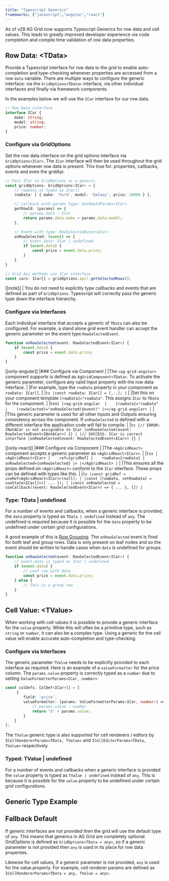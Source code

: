 ```yaml
---
title: "Typescript Generics"
frameworks: ["javascript","angular","react"]
---
```


As of v28 AG Grid now supports Typescript Generics for row data and cell values. This leads to greatly improved developer experience via code completion and compile time validation of row data properties.

## Row Data: \<TData\>

Provide a Typescript interface for row data to the grid to enable auto-completion and type-checking whenever properties are accessed from a row `data` variable. There are multiple ways to configure the generic interface: via the `GridOptions<TData>` interface, via other individual interfaces and finally via framework components.

In the examples below we will use the `ICar` interface for our row data.

```ts 
// Row Data interface
interface ICar {
    make: string;
    model: string;
    price: number;
}
```

### Configure via GridOptions

Set the row data interface on the grid options interface via `GridOptions<ICar>`. The `ICar` interface will then be used throughout the grid options whenever row data is present. This true for: properties, callbacks, events and even the gridApi.

```ts 
// Pass ICar to GridOptions as a generic
const gridOptions: GridOptions<ICar> = {
    // rowData is typed as ICar[]
    rowData: [ { make: 'Ford', model: 'Galaxy', price: 20000 } ],

    // Callback with params type: GetRowIdParams<ICar>
    getRowId: (params) => {
        // params.data : ICar
        return params.data.make + params.data.model;
    },

    // Event with type: RowSelectedEvent<ICar>
    onRowSelected: (event) => {
        // event.data: ICar | undefined
        if (event.data) {
            const price = event.data.price;
        }
    }
}

// Grid Api methods use ICar interface
const cars: ICar[] = gridOptions.api!.getSelectedRows();
```

[[note]]
| You do not need to explicitly type callbacks and events that are defined as part of `GridOptions`. Typescript will correctly pass the generic type down the interface hierarchy.

### Configure via Interfaces

Each individual interface that accepts a generic of `TData` can also be configured. For example, a stand alone grid event handler can accept the generic parameter on the event type `RowSelectedEvent`.

```ts
function onRowSelected(event: RowSelectedEvent<ICar>) {
    if (event.data) {
        const price = event.data.price;
    }
}
```

[[only-angular]]
|### Configure via Component
|
|The `<ag-grid-angular>` component supports is defined as `AgGridComponent<TData>`. To activate the generic parameter, configure any valid Input property with the row data interface.
|
|For example, type the `rowData` property in your component as `rowData: ICar[]`. 
|
|```ts
|const rowData: ICar[] = [...];
|```
|
|Set this on your component template `[rowData]="rowData"`. This assigns `ICar` to `TData` for the component.
|
|```html
|<ag-grid-angular 
|    [rowData]="rowData"    
|    (rowSelected)="onRowSelected($event)"
|></ag-grid-angular>
|```
|
|This generic parameter is used for all other Inputs and Outputs ensuring consistency across the component. If `onRowSelected` is defined with a different interface the application code will fail to compile.
|
|```ts
|// ERROR: INotACar is not assignable to ICar
|onRowSelected(event: RowSelectedEvent<INotACar>) {}
|
|// SUCCESS: ICar is correct interface
|onRowSelected(event: RowSelectedEvent<ICar>) {}
|```

[[only-react]]
|### Configure via Component
|
|The `<AgGridReact>` component accepts a generic parameter as `<AgGridReact<ICar>>`.
|
|```tsx
|<AgGridReact<ICar>
|    ref={gridRef}
|    rowData={rowData}
|    onRowSelected={onRowSelected}
|>
|</AgGridReact>
|```
|
|This ensures all the props defined on `<AgGridReact>` conform to the `ICar` interface. These props can be defined with types like this.
|
|```ts
|const gridRef = useRef<AgGridReact<ICar>>(null);
|
|const [rowData, setRowData] = useState<ICar[]>([ ... ]);
|
|const onRowSelected = useCallback((event: RowSelectedEvent<ICar>) => { ... }, [])
|```

### Type: TData | undefined

For a number of events and callbacks, when a generic interface is provided, the `data` property is typed as `TData | undefined` instead of `any`. The undefined is required because it is possible for the `data` property to be undefined under certain grid configurations. 

A good example of this is [Row Grouping](/row-grouping). The `onRowSelected` event is fired for both leaf and group rows. Data is only present on leaf nodes and so the event should be written to handle cases when `data` is undefined for groups.

```ts 
function onRowSelected(event: RowSelectedEvent<ICar>) {
    // event.data is typed as ICar | undefined
    if (event.data) {
        // Leaf row with data
        const price = event.data.price;
    } else {
        // This is a group row
    }
}
```

## Cell Value: \<TValue\>

When working with cell values it is possible to provide a generic interface for the `value` property. While this will often be a primitive type, such as `string` or `number`, it can also be a complex type. Using a generic for the cell value will enable accurate auto-completion and type-checking.

### Configure via Interfaces

The generic parameter `TValue` needs to be explicitly provided to each interface as required. Here is an example of a `valueFormatter` for the price column. The `params.value` property is correctly typed as a `number` due to setting `ValueFormatterParams<ICar, number>`.

```ts
const colDefs: ColDef<ICar>[] = [
     {
        field: 'price',
        valueFormatter: (params: ValueFormatterParams<ICar, number>) => {
            // params.value : number
            return "£" + params.value;
        }
    }
];
```

The `TValue` generic type is also supported for cell renderers / editors by `ICellRendererParams<TData, TValue>` and `ICellEditorParams<TData, TValue>` respectively.

### Typed: TValue | undefined

For a number of events and callbacks when a generic interface is provided the `value` property is typed as `TValue | undefined` instead of `any`. This is because it is possible for the `value` property to be undefined under certain grid configurations. 

## Generic Type Example

<grid-example title='Generic Types' name='generic' type='generated'></grid-example>

## Fallback Default

If generic interfaces are not provided then the grid will use the default type of `any`. This means that generics in AG Grid are completely optional. GridOptions is defined as `GridOptions<TData = any>`, so if a generic parameter is not provided then `any` is used in its place for row data properties. 

Likewise for cell values, if a generic parameter is not provided, `any` is used for the value property. For example, cell renderer params are defined as `ICellRendererParams<TData = any, TValue = any>`.
